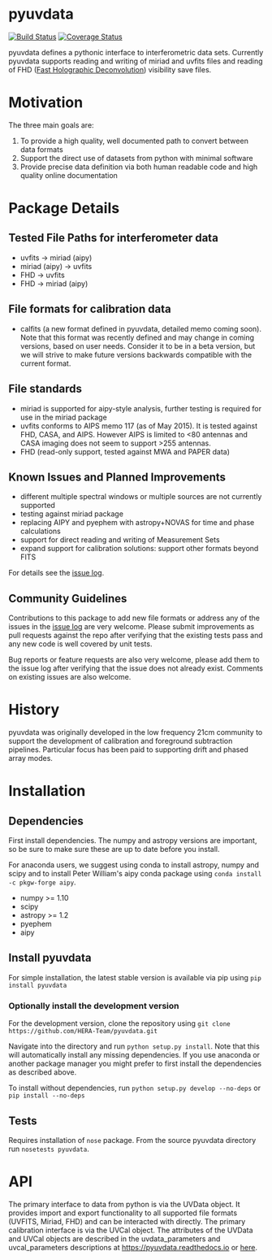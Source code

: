 # pyuvdata

[![Build Status](https://travis-ci.org/HERA-Team/pyuvdata.svg?branch=master)](https://travis-ci.org/HERA-Team/pyuvdata)
[![Coverage Status](https://coveralls.io/repos/github/HERA-Team/pyuvdata/badge.svg?branch=master)](https://coveralls.io/github/HERA-Team/pyuvdata?branch=master)

pyuvdata defines a pythonic interface to interferometric data sets. Currently pyuvdata supports reading and writing of miriad and uvfits files and reading of FHD ([Fast Holographic Deconvolution](https://github.com/EoRImaging/FHD)) visibility save files.   


# Motivation
The three main goals are:

1. To provide a high quality, well documented path to convert between data formats
2. Support the direct use of datasets from python with minimal software
3. Provide precise data definition via both human readable code and high quality online documentation

# Package Details
## Tested File Paths for interferometer data
* uvfits -> miriad (aipy)
* miriad (aipy) -> uvfits
* FHD -> uvfits
* FHD -> miriad (aipy)

## File formats for calibration data
* calfits (a new format defined in pyuvdata, detailed memo coming soon). Note that this format was recently defined and may change in coming versions, based on user needs. Consider it to be in a beta version, but we will strive to make future versions backwards compatible with the current format.

## File standards
* miriad is supported for aipy-style analysis, further testing is required for use in the miriad package
* uvfits conforms to AIPS memo 117 (as of May 2015).  It is tested against FHD, CASA, and AIPS. However AIPS is limited to <80 antennas and CASA imaging does not seem to support >255 antennas.
* FHD (read-only support, tested against MWA and PAPER data)

## Known Issues and Planned Improvements
* different multiple spectral windows or multiple sources are not currently supported
* testing against miriad package
* replacing AIPY and pyephem with astropy+NOVAS for time and phase calculations
* support for direct reading and writing of Measurement Sets
* expand support for calibration solutions: support other formats beyond FITS

For details see the [issue log](https://github.com/HERA-Team/pyuvdata/issues).

## Community Guidelines
Contributions to this package to add new file formats or address any of the
issues in the [issue log](https://github.com/HERA-Team/pyuvdata/issues) are very welcome.
Please submit improvements as pull requests against the repo after verifying that
the existing tests pass and any new code is well covered by unit tests.

Bug reports or feature requests are also very welcome, please add them to the
issue log after verifying that the issue does not already exist.
Comments on existing issues are also welcome.

# History
pyuvdata was originally developed in the low frequency 21cm community to support the development of calibration and foreground subtraction pipelines. Particular focus has been paid to supporting drift and phased array modes.

# Installation
## Dependencies
First install dependencies. The numpy and astropy versions are important, so be sure to make sure these are up to date before you install.

For anaconda users, we suggest using conda to install astropy, numpy and scipy and to install Peter William's aipy conda package using ```conda install -c pkgw-forge aipy```.

* numpy >= 1.10
* scipy
* astropy >= 1.2
* pyephem
* aipy

## Install pyuvdata
For simple installation, the latest stable version is available via pip using ```pip install pyuvdata```

### Optionally install the development version
For the development version, clone the repository using
```git clone https://github.com/HERA-Team/pyuvdata.git```

Navigate into the directory and run ```python setup.py install```.
Note that this will automatically install any missing dependencies. If you use anaconda or another package manager you might prefer to first install the dependencies as described above.

To install without dependencies, run
```python setup.py develop --no-deps``` or ```pip install --no-deps```

## Tests
Requires installation of `nose` package.
From the source pyuvdata directory run ```nosetests pyuvdata```.


# API
The primary interface to data from python is via the UVData object. It provides
import and export functionality to all supported file formats (UVFITS, Miriad, FHD)
and can be interacted with directly. The primary calibration interface is via the
UVCal object. The attributes of the UVData and UVCal objects are
described in the uvdata_parameters and uvcal_parameters descriptions at https://pyuvdata.readthedocs.io or [here](https://github.com/HERA-Team/pyuvdata/blob/master/docs).
